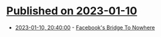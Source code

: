 # [Published on 2023-01-10](index.md)

* [2023-01-10, 20:40:00](https://tech.slashdot.org/story/23/01/10/176256/facebooks-bridge-to-nowhere?utm_source=rss1.0mainlinkanon&utm_medium=feed) - [Facebook's Bridge To Nowhere](https://tech.slashdot.org/story/23/01/10/176256/facebooks-bridge-to-nowhere?utm_source=rss1.0mainlinkanon&utm_medium=feed)
